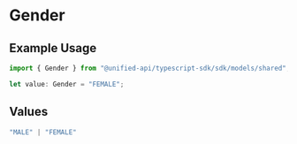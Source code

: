 # Gender

## Example Usage

```typescript
import { Gender } from "@unified-api/typescript-sdk/sdk/models/shared";

let value: Gender = "FEMALE";
```

## Values

```typescript
"MALE" | "FEMALE"
```